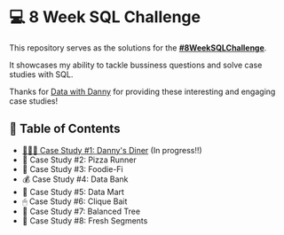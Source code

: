# 💻 8 Week SQL Challenge

This repository serves as the solutions for the **[#8WeekSQLChallenge](https://8weeksqlchallenge.com)**.

It showcases my ability to tackle bussiness questions and solve case studies with SQL.

Thanks for [Data with Danny](https://www.linkedin.com/company/datawithdanny/) for providing these interesting and engaging case studies!

## 📖 Table of Contents
- [👨🏻‍🍳 Case Study #1: Danny's Diner](https://github.com/KarenSaraiMoralesMontiel/8-Week-SQL-Challenge/tree/main/Case%20Study%20%231%20-%20Danny's%20Diner) (In progress!!)
- 🍕 Case Study #2: Pizza Runner
- 🥑 Case Study #3: Foodie-Fi
- 💰 Case Study #4: Data Bank
- 🛒 Case Study #5: Data Mart
- 🖱 Case Study #6: Clique Bait
- 🎽 Case Study #7: Balanced Tree
- 🍊 Case Study #8: Fresh Segments